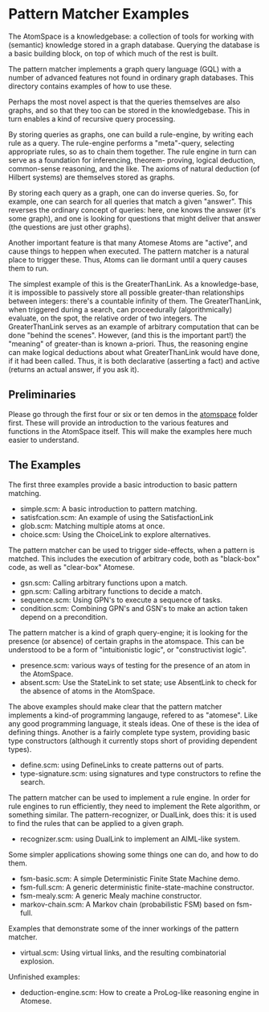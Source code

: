 
Pattern Matcher Examples
========================
The AtomSpace is a knowledgebase: a collection of tools for working
with (semantic) knowledge stored in a graph database. Querying the
database is a basic building block, on top of which much of the rest
is built.

The pattern matcher implements a graph query language (GQL) with a
number of advanced features not found in ordinary graph databases.
This directory contains examples of how to use these.

Perhaps the most novel aspect is that the queries themselves are also
graphs, and so that they too can be stored in the knowledgebase.  This
in turn enables a kind of recursive query processing.

By storing queries as graphs, one can build a rule-engine, by writing
each rule as a query. The rule-engine performs a "meta"-query,
selecting appropriate rules, so as to chain them together. The rule
engine in turn can serve as a foundation for inferencing, theorem-
proving, logical deduction, common-sense reasoning, and the like.
The axioms of natural deduction (of Hilbert systems) are themselves
stored as graphs.

By storing each query as a graph, one can do inverse queries. So, for
example, one can search for all queries that match a given "answer".
This reverses the ordinary concept of queries: here, one knows the
answer (it's some graph), and one is looking for questions that might
deliver that answer (the questions are just other graphs).

Another important feature is that many Atomese Atoms are "active", and
cause things to heppen when executed. The pattern matcher is a natural
place to trigger these. Thus, Atoms can lie dormant until a query causes
them to run.

The simplest example of this is the GreaterThanLink. As a
knowledge-base, it is impossible to passively store all possible
greater-than relationships between integers: there's a countable
infinity of them. The GreaterThanLink, when triggered during a search,
can proceedurally (algorithmically) evaluate, on the spot, the relative
order of two integers.  The GreaterThanLink serves as an example of
arbitrary computation that can be done "behind the scenes". However,
(and this is the important part!) the "meaning" of greater-than is
known a-priori. Thus, the reasoning engine can make logical deductions
about what GreaterThanLink would have done, if it had been called.
Thus, it is both declarative (asserting a fact) and active (returns an
actual answer, if you ask it).

Preliminaries
-------------
Please go through the first four or six or ten demos in the
[atomspace](../atomspace) folder first. These will provide an
introduction to the various features and functions in the AtomSpace
itself. This will make the examples here much easier to understand.

The Examples
------------
The first three examples provide a basic introduction to basic
pattern matching.

* simple.scm: A basic introduction to pattern matching.
* satisfcation.scm: An example of using the SatisfactionLink
* glob.scm: Matching multiple atoms at once.
* choice.scm: Using the ChoiceLink to explore alternatives.

The pattern matcher can be used to trigger side-effects, when a pattern
is matched.  This includes the execution of arbitrary code, both as
"black-box" code, as well as "clear-box" Atomese.

* gsn.scm: Calling arbitrary functions upon a match.
* gpn.scm: Calling arbitrary functions to decide a match.
* sequence.scm: Using GPN's to execute a sequence of tasks.
* condition.scm: Combining GPN's and GSN's to make an action taken
    depend on a precondition.

The pattern matcher is a kind of graph query-engine; it is looking for
the presence (or absence) of certain graphs in the atomspace. This can
be understood to be a form of "intuitionistic logic", or
"constructivist logic".

* presence.scm: various ways of testing for the presence of an atom in
    the AtomSpace.
* absent.scm: Use the StateLink to set state; use AbsentLink to check
    for the absence of atoms in the AtomSpace.

The above examples should make clear that the pattern matcher implements
a kind-of programming langauge, refered to as "atomese". Like any good
programming language, it steals ideas.  One of these is the idea of
defining things.  Another is a fairly complete type system, providing
basic type constructors (although it currently stops short of providing
dependent types).

* define.scm: using DefineLinks to create patterns out of parts.
* type-signature.scm: using signatures and type constructors to refine
    the search.

The pattern matcher can be used to implement a rule engine.  In order
for rule engines to run efficiently, they need to implement the Rete
algorithm, or something similar.  The pattern-recognizer, or DualLink,
does this: it is used to find the rules that can be applied to a given
graph.

* recognizer.scm: using DualLink to implement an AIML-like system.

Some simpler applications showing some things one can do, and how to do
them.

* fsm-basic.scm: A simple Deterministic Finite State Machine demo.
* fsm-full.scm: A generic deterministic finite-state-machine constructor.
* fsm-mealy.scm: A generic Mealy machine constructor.
* markov-chain.scm: A Markov chain (probabilistic FSM) based on fsm-full.

Examples that demonstrate some of the inner workings of the pattern
matcher.

* virtual.scm: Using virtual links, and the resulting combinatorial
     explosion.

Unfinished examples:

* deduction-engine.scm: How to create a ProLog-like reasoning engine in
      Atomese.
